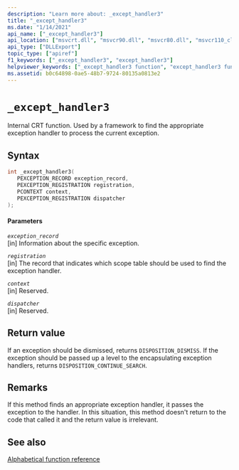 ```yaml
---
description: "Learn more about: _except_handler3"
title: "_except_handler3"
ms.date: "1/14/2021"
api_name: ["_except_handler3"]
api_location: ["msvcrt.dll", "msvcr90.dll", "msvcr80.dll", "msvcr110_clr0400.dll", "msvcr120.dll", "msvcr100.dll", "msvcr110.dll"]
api_type: ["DLLExport"]
topic_type: ["apiref"]
f1_keywords: ["_except_handler3", "except_handler3"]
helpviewer_keywords: ["_except_handler3 function", "except_handler3 function"]
ms.assetid: b0c64898-0ae5-48b7-9724-80135a0813e2
---
```

# `_except_handler3`

Internal CRT function. Used by a framework to find the appropriate exception handler to process the current exception.

## Syntax

```C
int _except_handler3(
   PEXCEPTION_RECORD exception_record,
   PEXCEPTION_REGISTRATION registration,
   PCONTEXT context,
   PEXCEPTION_REGISTRATION dispatcher
);
```

#### Parameters

*`exception_record`*\
[in] Information about the specific exception.

*`registration`*\
[in] The record that indicates which scope table should be used to find the exception handler.

*`context`*\
[in] Reserved.

*`dispatcher`*\
[in] Reserved.

## Return value

If an exception should be dismissed, returns `DISPOSITION_DISMISS`. If the exception should be passed up a level to the encapsulating exception handlers, returns `DISPOSITION_CONTINUE_SEARCH`.

## Remarks

If this method finds an appropriate exception handler, it passes the exception to the handler. In this situation, this method doesn't return to the code that called it and the return value is irrelevant.

## See also

[Alphabetical function reference](./reference/crt-alphabetical-function-reference.md)
